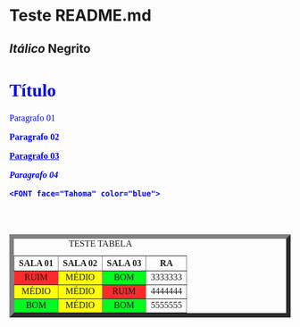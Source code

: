 # Teste README.md #

## *Itálico* **Negrito**

  <FONT size=3 face="Tahoma" color="blue">
<H1>Título</H1>
<p> Paragrafo 01</p>
<p><b> Paragrafo 02</b></p>
<p><u><b> Paragrafo 03</b></u></p>
<p><i><b> Paragrafo 04</i><b/></p>

  
    <FONT face="Tahoma" color="blue">
<TABLE BORDER="8" WIDTH="50%" ALIGN="CENTER" CELLPADDING="6"> 
    <BR><CAPTION>TESTE TABELA</CAPTION></BR>
	<TH ALIGN="CENTER"> SALA 01</TD>
	<TH> SALA 02 </TH>
	<TH> SALA 03</>
	<TH> RA </TH>
<TR>
	<TD ALIGN="CENTER" BGCOLOR=#ff2a2a> RUIM </TD>
	<TD ALIGN="CENTER" BGCOLOR="YELLOW"> MÉDIO </TD>
	<TD ALIGN="CENTER" BGCOLOR=#00fb1e> BOM </TD>
	<TD ALIGN="CENTER"> 3333333 </TD>
<TR>
	<TD ALIGN="CENTER" BGCOLOR="YELLOW"> MÉDIO </TD>
	<TD ALIGN="CENTER" BGCOLOR="YELLOW"> MÉDIO </TD>
	<TD ALIGN="CENTER" BGCOLOR=#ff2a2a> RUIM </TD>
	<TD ALIGN="CENTER"> 4444444 </TD>
<TR>
	<TD ALIGN="CENTER" BGCOLOR=#00fb1e> BOM </TD>
	<TD ALIGN="CENTER" BGCOLOR="YELLOW"> MÉDIO </TD>
	<TD ALIGN="CENTER" BGCOLOR=#00fb1e> BOM </TD>
	<TD ALIGN="CENTER"> 5555555 </TD>


</TABLE>
